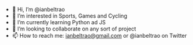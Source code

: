 - 👋 Hi, I’m @ianbeltrao
- 👀 I’m interested in Sports, Games and Cycling
- 🌱 I’m currently learning Python ad JS
- 💞️ I’m looking to collaborate on any sort of project
- 📫 How to reach me: ianbeltrao@gmail.com or @ianbeltrao on Twitter

<!---
ianbeltrao/ianbeltrao is a ✨ special ✨ repository because its `README.md` (this file) appears on your GitHub profile.
You can click the Preview link to take a look at your changes.
--->
